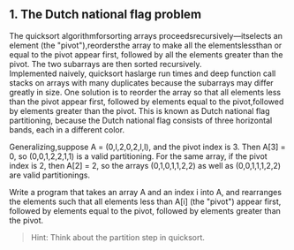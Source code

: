 ## 1. The Dutch national flag problem

The quicksort algorithmforsorting arrays proceedsrecursively—itselects an element (the "pivot"),reordersthe array to make all the elementslessthan or equal to the pivot appear first, followed by all the elements greater than the pivot. The two subarrays are then sorted recursively.  
Implemented naively, quicksort haslarge run times and deep function call stacks on arrays with many duplicates because the subarrays may differ greatly in size. One solution is to reorder the array so that all elements less than the pivot appear first, followed by elements equal to the pivot,followed by elements greater than the pivot. This is known as Dutch national flag partitioning, because the Dutch national flag consists of three horizontal bands, each in a different color.

Generalizing,suppose A = (0,l,2,0,2,l,l), and the pivot index is 3. Then A[3] = 0, so (0,0,1,2,2,1,1) is a valid partitioning. For the same array, if the pivot index is 2, then A[2] = 2, so the arrays (0,1,0,1,1,2,2) as well as (0,0,1,1,1,2,2) are valid partitionings.

Write a program that takes an array A and an index i into A, and rearranges the elements such that all elements less than A[i] (the "pivot") appear first, followed by elements equal to the pivot, followed by elements greater than the pivot.

>Hint: Think about the partition step in quicksort.